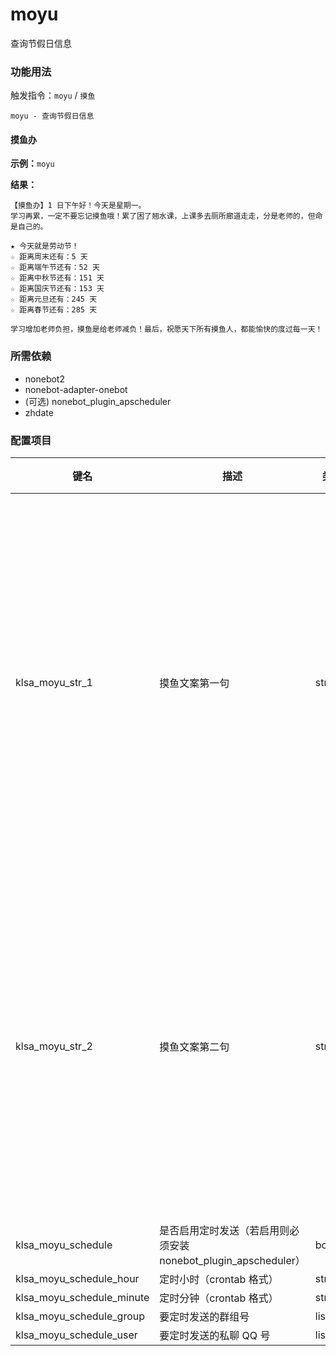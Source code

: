 # moyu

查询节假日信息

### 功能用法

触发指令：`moyu` / `摸鱼`

```
moyu - 查询节假日信息
```

#### 摸鱼办

**示例：**`moyu`

**结果：**

```
【摸鱼办】1 日下午好！今天是星期一。
学习再累，一定不要忘记摸鱼哦！累了困了翘水课，上课多去厕所廊道走走，分是老师的，但命是自己的。

★ 今天就是劳动节！
☆ 距离周末还有：5 天
☆ 距离端午节还有：52 天
☆ 距离中秋节还有：151 天
☆ 距离国庆节还有：153 天
☆ 距离元旦还有：245 天
☆ 距离春节还有：285 天

学习增加老师负担，摸鱼是给老师减负！最后，祝愿天下所有摸鱼人，都能愉快的度过每一天！
```

### 所需依赖

- nonebot2
- nonebot-adapter-onebot
- (可选) nonebot_plugin_apscheduler
- zhdate

### 配置项目

| 键名                      | 描述                                                         | 类型      | 默认值                                                       |
| ------------------------- | ------------------------------------------------------------ | --------- | ------------------------------------------------------------ |
| klsa_moyu_str_1           | 摸鱼文案第一句                                               | str       | 学习再累，一定不要忘记摸鱼哦！累了困了翘水课，上课多去厕所廊道走走，分是老师的，但命是自己的。 |
| klsa_moyu_str_2           | 摸鱼文案第二句                                               | str       | 学习增加老师负担，摸鱼是给老师减负！最后，祝愿天下所有摸鱼人，都能愉快的度过每一天！ |
| klsa_moyu_schedule        | 是否启用定时发送（若启用则必须安装 nonebot_plugin_apscheduler） | bool      | False                                                        |
| klsa_moyu_schedule_hour   | 定时小时（crontab 格式）                                     | str       | 9                                                            |
| klsa_moyu_schedule_minute | 定时分钟（crontab 格式）                                     | str       | 0                                                            |
| klsa_moyu_schedule_group  | 要定时发送的群组号                                           | list[str] | []                                                           |
| klsa_moyu_schedule_user   | 要定时发送的私聊 QQ 号                                       | list[str] | []                                                           |